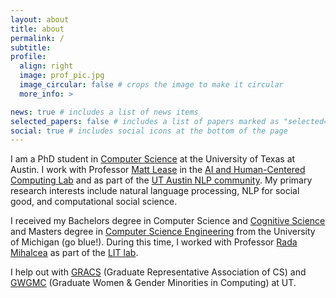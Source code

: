 ```yaml
---
layout: about
title: about
permalink: /
subtitle:
profile:
  align: right
  image: prof_pic.jpg
  image_circular: false # crops the image to make it circular
  more_info: >

news: true # includes a list of news items
selected_papers: false # includes a list of papers marked as "selected={true}"
social: true # includes social icons at the bottom of the page
---
```


I am a PhD student in [Computer Science](https://www.cs.utexas.edu/) at the University of Texas at Austin. I work with Professor [Matt Lease](https://www.ischool.utexas.edu/~ml/) in the [AI and Human-Centered Computing Lab](https://ai.ischool.utexas.edu/) and as part of the [UT Austin NLP community](https://www.nlp.utexas.edu/). My primary research interests include natural language processing, NLP for social good, and computational social science.

I received my Bachelors degree in Computer Science and [Cognitive Science](https://lsa.umich.edu/weinberginstitute) and Masters degree in [Computer Science Engineering](https://cse.engin.umich.edu/) from the University of Michigan (go blue!). During this time, I worked with Professor [Rada Mihalcea](https://web.eecs.umich.edu/~mihalcea/index.html) as part of the [LIT lab](https://lit.eecs.umich.edu/).

I help out with [GRACS](https://www.cs.utexas.edu/~gracs/) (Graduate Representative Association of CS) and [GWGMC](https://www.cs.utexas.edu/~gwc/index.html) (Graduate Women & Gender Minorities in Computing) at UT.
